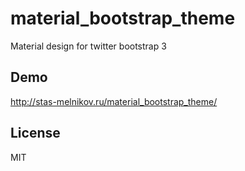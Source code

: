 # material_bootstrap_theme
Material design for twitter bootstrap 3
## Demo
http://stas-melnikov.ru/material_bootstrap_theme/
## License
MIT
